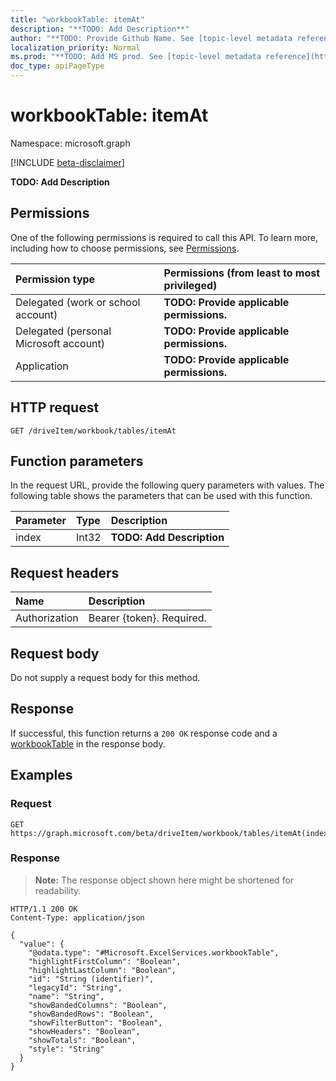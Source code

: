 ```yaml
---
title: "workbookTable: itemAt"
description: "**TODO: Add Description**"
author: "**TODO: Provide Github Name. See [topic-level metadata reference](https://msgo.azurewebsites.net/add/document/guidelines/metadata.html#topic-level-metadata)**"
localization_priority: Normal
ms.prod: "**TODO: Add MS prod. See [topic-level metadata reference](https://msgo.azurewebsites.net/add/document/guidelines/metadata.html#topic-level-metadata)**"
doc_type: apiPageType
---
```


# workbookTable: itemAt
Namespace: microsoft.graph

[!INCLUDE [beta-disclaimer](../../includes/beta-disclaimer.md)]

**TODO: Add Description**

## Permissions
One of the following permissions is required to call this API. To learn more, including how to choose permissions, see [Permissions](/graph/permissions-reference).

|Permission type|Permissions (from least to most privileged)|
|:---|:---|
|Delegated (work or school account)|**TODO: Provide applicable permissions.**|
|Delegated (personal Microsoft account)|**TODO: Provide applicable permissions.**|
|Application|**TODO: Provide applicable permissions.**|

## HTTP request

<!-- {
  "blockType": "ignored"
}
-->
``` http
GET /driveItem/workbook/tables/itemAt
```

## Function parameters
In the request URL, provide the following query parameters with values.
The following table shows the parameters that can be used with this function.

|Parameter|Type|Description|
|:---|:---|:---|
|index|Int32|**TODO: Add Description**|


## Request headers
|Name|Description|
|:---|:---|
|Authorization|Bearer {token}. Required.|

## Request body
Do not supply a request body for this method.

## Response

If successful, this function returns a `200 OK` response code and a [workbookTable](../resources/workbooktable.md) in the response body.

## Examples

### Request
<!-- {
  "blockType": "request",
  "name": "workbooktable_itemat"
}
-->
``` http
GET https://graph.microsoft.com/beta/driveItem/workbook/tables/itemAt(index=Integer)
```


### Response
>**Note:** The response object shown here might be shortened for readability.
<!-- {
  "blockType": "response",
  "truncated": true,
  "@odata.type": "Microsoft.ExcelServices.workbookTable"
}
-->
``` http
HTTP/1.1 200 OK
Content-Type: application/json

{
  "value": {
    "@odata.type": "#Microsoft.ExcelServices.workbookTable",
    "highlightFirstColumn": "Boolean",
    "highlightLastColumn": "Boolean",
    "id": "String (identifier)",
    "legacyId": "String",
    "name": "String",
    "showBandedColumns": "Boolean",
    "showBandedRows": "Boolean",
    "showFilterButton": "Boolean",
    "showHeaders": "Boolean",
    "showTotals": "Boolean",
    "style": "String"
  }
}
```

